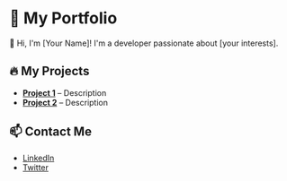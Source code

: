 # 🚀 My Portfolio

👋 Hi, I'm [Your Name]! I'm a developer passionate about [your interests].

## 🔥 My Projects
- **[Project 1](https://github.com/yourusername/project1)** – Description  
- **[Project 2](https://github.com/yourusername/project2)** – Description  

## 📫 Contact Me  
- [LinkedIn](https://linkedin.com/in/yourprofile)  
- [Twitter](https://twitter.com/yourhandle)
